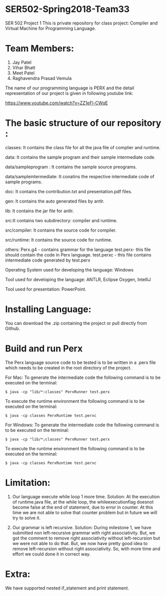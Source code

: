 # SER502-Spring2018-Team33
SER 502 Project 1
This is private repository for class project: Compiler and Virtual Machine for Programming Language.

# Team Members:
1. Jay Patel
2. Vihar Bhatt
3. Meet Patel
4. Raghavendra Prasad Vemula

The name of our programming language is PERX and the detail representation of our project is given in following youtube link:

https://www.youtube.com/watch?v=ZZ1eFl-CWqE

# The basic structure of our repository :

classes: It contains the class file for all the java file of complier and runtime.

data: It contains the sample program and their sample intermediate code.

data/sampleprogram : It contains the sample source preograms.

data/sampleintermediate: It conatins the respective intermediate code of sample programs.

doc: It contains the contribution.txt and presentation.pdf files.

gen: It contains the auto generated files by antlr.

lib: It contains the jar file for antlr.

src:It contains two subdirectory: compiler and runtime.

src/compiler: It contains the source code for compiler.

src/runtime: It contains the source code for runtime.

others: Perx.g4 - contains grammar for the language
        test.perx- this file should contain the code in Perx language.
        test.perxc - this file contains intermediate code generated by test.perx

Operating System used for developing the language: Windows

Tool used for developing the language: ANTLR, Eclipse Oxygen, IntelliJ

Tool used for presentation: PowerPoint.



# Installing Language:

You can download the .zip containing the project or pull directly from Github.

# Build and run Perx

The Perx language source code to be tested is to be written in a .perx file which needs to be created in the root directory of the project.

For Mac:
To generate the intermediate code the following command is to be executed on the terminal:

```
$ java -cp "lib/*:classes" PerxRunner test.perx
```

To execute the runtime environment the following command is to be executed on the terminal:
```
$ java -cp classes PerxRuntime test.perxc
```

For Windows:
To generate the intermediate code the following command is to be executed on the terminal:
```
$ java -cp "lib/*;classes" PerxRunner test.perx
```
To execute the runtime environment the following command is to be executed on the terminal:
```
$ java -cp classes PerxRuntime test.perxc
```

# Limitation:

1. Our language execute while loop 1 more time.
Solution: At the execution of runtime.java file, at the while loop, the whileexecutionflag doesnot become false at the end of statement, due to error in counter. At this time we are not able to solve that counter problem but in future we will try to solve it.

2. Our grammar is left recursive.
Solution: During milestone 1, we have submitted non left-recursive grammar with right associativity. But, we got the comment to remove right associativity without left-recursion but we were not able to do that. But, we now have pretty good idea to remove left-recursion without right associativity. So, with more time and effort we could done it in correct way.

# Extra:

We have supported nested if_statement and print statement.
